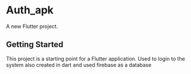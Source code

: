 # Auth_apk

A new Flutter project.

## Getting Started

This project is a starting point for a Flutter application.
Used to login to the system also created in dart and used firebase as a database
